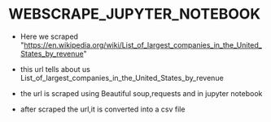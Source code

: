 # WEBSCRAPE_JUPYTER_NOTEBOOK

* Here we scraped "https://en.wikipedia.org/wiki/List_of_largest_companies_in_the_United_States_by_revenue"
* this url tells about us List_of_largest_companies_in_the_United_States_by_revenue

* the url is scraped using Beautiful soup,requests and in jupyter notebook
* after scraped the url,it is converted into a csv file
